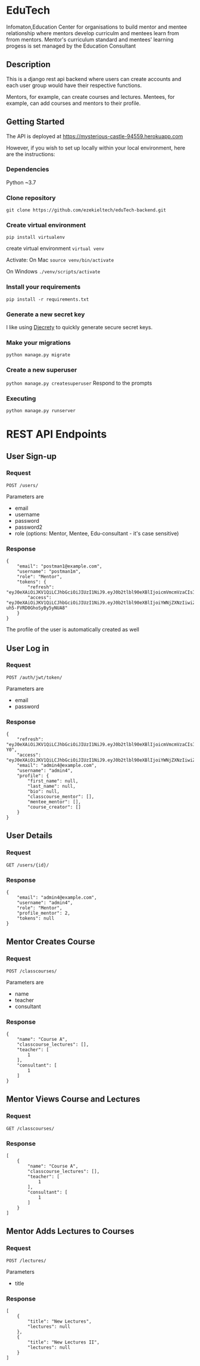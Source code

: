 # EduTech
Infomaton,Education Center for organisations to build mentor and mentee relationship where mentors develop curriculm and mentees learn from frrom mentors. Mentor's curriculum standard and mentees' learning progess is set managed by the Education Consultant

## Description
This is a django rest api backend where users can create accounts and each user group would have their respective functions.

Mentors, for example, can create courses and lectures.
Mentees, for example, can add courses and mentors to their profile.

## Getting Started
The API is deployed at https://mysterious-castle-94559.herokuapp.com

However, if you wish to set up locally within your local environment, here are the instructions:

### Dependencies

Python ~3.7

### Clone repository

```git clone https://github.com/ezekieltech/eduTech-backend.git ```

### Create virtual environment

```pip install virtualenv```

create virtual environment
```virtual venv```

Activate:
On Mac
```source venv/bin/activate```

On Windows
```./venv/scripts/activate```

### Install your requirements

``` pip install -r requirements.txt ```

### Generate a new secret key

I like using [Djecrety](https://djecrety.ir/) to quickly generate secure secret keys.

### Make your migrations

``` python manage.py migrate ```

### Create a new superuser

```python manage.py createsuperuser```
Respond to the prompts

### Executing
``` python manage.py runserver ```

# REST API Endpoints

## User Sign-up
### Request
``` POST /users/ ```

Parameters are
- email
- username
- password
- password2
- role (options: Mentor, Mentee, Edu-consultant - it's case sensitive)

### Response
```
{
    "email": "postman1@example.com",
    "username": "postman1m",
    "role": "Mentor",
    "tokens": {
        "refresh": "eyJ0eXAiOiJKV1QiLCJhbGciOiJIUzI1NiJ9.eyJ0b2tlbl90eXBlIjoicmVmcmVzaCIsImV4cCI6MTYxMTE0NTQwMSwianRpIjoiODFiNTVmMTM4Zjk1NDQ0NmE4MWI3M2YxZGRhZTQxYTkiLCJ1c2VyX2lkIjoiTm9uZSJ9.uTdMuoaj4wDAMD8diEvUqNdc1qpfnZch1fztTyyWecI",
        "access": "eyJ0eXAiOiJKV1QiLCJhbGciOiJIUzI1NiJ9.eyJ0b2tlbl90eXBlIjoiYWNjZXNzIiwiZXhwIjoxNjExMDU5MzAxLCJqdGkiOiJjZWVkM2RjYzJhYjM0OTFkYWY5ZmQ2NDA3ZGJlODA5YyIsInVzZXJfaWQiOiJOb25lIn0.4oH9vXfBkxd1mJkMrpLk-uh5-FVRD0GhoSyBy5yNUA8"
    }
}
```

The profile of the user is automatically created as well

## User Log in

### Request
``` POST /auth/jwt/token/ ```

Parameters are
- email
- password

### Response

```
{
    "refresh": "eyJ0eXAiOiJKV1QiLCJhbGciOiJIUzI1NiJ9.eyJ0b2tlbl90eXBlIjoicmVmcmVzaCIsImV4cCI6MTYxMjM0NjYyMiwianRpIjoiYTZjMGRkM2U4MmRkNGNlNGFmOTQyYTQwYzBlMjg3MTgiLCJ1c2VyX2lkIjo0fQ.tFR0oe2ZtDml0tp0xFQVFfRC4QUM99spKT6Louea-Y0",
    "access": "eyJ0eXAiOiJKV1QiLCJhbGciOiJIUzI1NiJ9.eyJ0b2tlbl90eXBlIjoiYWNjZXNzIiwiZXhwIjoxNjEyMjYwNTIyLCJqdGkiOiI3MDNlYzUxZDI2MDc0OTRkOTJhYzYxZjkxMDgyYTBlZiIsInVzZXJfaWQiOjR9.4n5_fkrlPLf1gGVZ_CdQWX1NcjatohxrDsfsPjNIUks",
    "email": "admin4@example.com",
    "username": "admin4",
    "profile": {
        "first_name": null,
        "last_name": null,
        "bio": null,
        "classcourse_mentor": [],
        "mentee_mentor": [],
        "course_creator": []
    }
}
```

## User Details

### Request

``` GET /users/{id}/ ```

### Response

```
{
    "email": "admin4@example.com",
    "username": "admin4",
    "role": "Mentor",
    "profile_mentor": 2,
    "tokens": null
}
```

## Mentor Creates Course

### Request

``` POST /classcourses/ ```

Parameters are
- name 
- teacher
- consultant

### Response

```
{
    "name": "Course A",
    "classcourse_lectures": [],
    "teacher": [
        1
    ],
    "consultant": [
        1
    ]
}
```

## Mentor Views Course and Lectures

### Request

``` GET /classcourses/ ```

### Response

```
[
    {
        "name": "Course A",
        "classcourse_lectures": [],
        "teacher": [
            1
        ],
        "consultant": [
            1
        ]
    }
]
```

## Mentor Adds Lectures to Courses

### Request

```POST /lectures/ ```

Parameters

- title

### Response

```
[
    {
        "title": "New Lectures",
        "lectures": null
    },
    {
        "title": "New Lectures II",
        "lectures": null
    }
]
```


